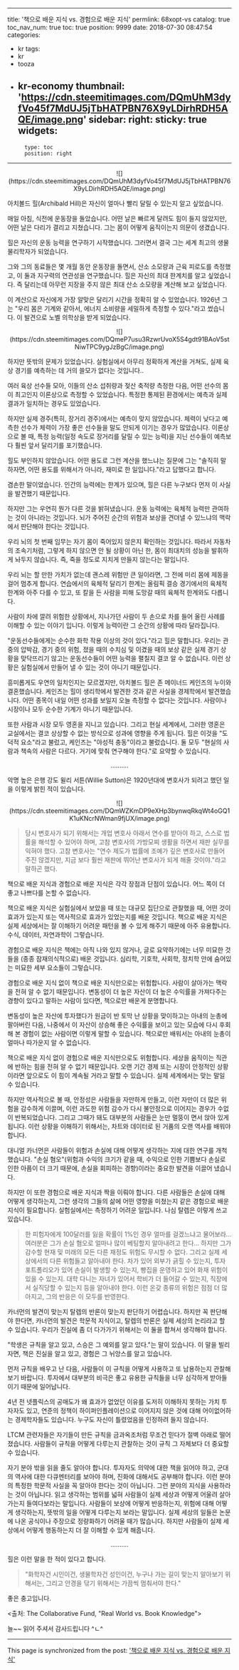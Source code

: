 
---
title: '책으로 배운 지식 vs. 경험으로 배운 지식'
permlink: 68xopt-vs
catalog: true
toc_nav_num: true
toc: true
position: 9999
date: 2018-07-30 08:47:54
categories:
- kr
tags:
- kr
- tooza
- kr-economy
thumbnail: 'https://cdn.steemitimages.com/DQmUhM3dyfVo45f7MdUJ5jTbHATPBN76X9yLDirhRDH5AQE/image.png'
sidebar:
    right:
        sticky: true
widgets:
    -
        type: toc
        position: right
---


<center>
![](https://cdn.steemitimages.com/DQmUhM3dyfVo45f7MdUJ5jTbHATPBN76X9yLDirhRDH5AQE/image.png)
</center>

아치볼드 힐(Archibald Hill)은 자신이 얼마나 빨리 달릴 수 있는지 알고 싶었습니다.

매일 아침, 식전에 운동장을 돌았습니다. 어떤 날은 빠르게 달려도 힘이 들지 않았지만, 어떤 날은 다리가 결리고 지쳤습니다. 그는 몸이 어떻게 움직이는지 의문이 생겼습니다.

힐은 자신의 운동 능력을 연구하기 시작했습니다. 그러면서 결국 그는 세계 최고의 생물 물리학자가 되었습니다.

그와 그의 동료들은 몇 개월 동안 운동장을 돌면서, 산소 소모량과 근육 피로도를 측정했고, 이 둘과 지구력의 연관성을 연구했습니다. 힐은 자신의 최대 한계치를 알고 싶었습니다. 즉 달리는데 아무런 지장을 주지 않은 최대 산소 소모량을 계산해 보고 싶었습니다. 

이 계산으로 자신에게 가장 알맞은 달리기 시간을 정확히 알 수 있었습니다. 1926년 그는  "우리 몸은 기계와 같아서, 에너지 소비량을 세밀하게 측정할 수 있다."라고 썼습니다. 이 발견으로 노벨 의학상을 받게 되었습니다.

<center>
![](https://cdn.steemitimages.com/DQmeP7usu3RzwrUvoX5S4gdt91BAoV5stNiwTPC9ygJzBgC/image.png)
</center>

하지만 뜻밖의 문제가 있었습니다. 실험실에서 아무리 정확하게 계산을 거쳐도, 실제 육상 경기를 예측하는 데 거의 쓸모가 없다는 것입니다.. 

여러 육상 선수들 모아, 이들의 산소 섭취량과 젖산 축적량 측정한 다음, 어떤 선수의 몸이 최고인지 이론상으로 측정할 수 있었습니다. 특정한 통제된 환경에서는 예측과 실제 결과가 일치하는 경우도 있었습니다. 

하지만 실제 경주(특히, 장거리 경주)에서는 예측이 맞지 않았습니다. 체력이 낮다고 예측한 선수가 체력이 가장 좋은 선수들을 말도 안되게 이기는 경우가 많았습니다. 이론상으로 볼 때, 특정 능력(일정 속도로 장거리를 달릴 수 있는 능력)을 지닌 선수들이 예측보다 훨씬 앞서 달리기를 포기했습니다.

힐도 부인하지 않았습니다. 어떤 용도로 그런 계산을 했느냐는 질문에 그는 "솔직히 말하자면, 어떤 용도를 위해서가 아니라, 재미로 한 일입니다."라고 답했다고 합니다.

겸손한 말이었습니다. 인간의 능력에는 한계가 있으며, 힐은 다른 누구보다 먼저 이 사실을 발견했기 때문입니다.

하지만 그는 우연히 뭔가 다른 것을 밝혀냈습니다. 운동 능력에는 육체적 능력만 관여하는 것이 아니라는 것입니다. 뇌가 주어진 순간의 위험과 보상을 견뎌낼 수 있느냐의 맥락에서 판단해야 한다는 것입니다. 

우리 뇌의 첫 번째 임무는 자기 몸이 죽어있지 않은지 확인하는 것입니다. 따라서 자동차의 조속기처럼, 그렇게 하지 않으면 안 될 상황이 아닌 한, 몸이 최대치의 성능을 발휘하게 놔두지 않습니다. 즉, 죽을 정도로 지치게 만들지 않는다는 말입니다.

우리 뇌는 할 만한 가치가 없는데 괜스레 위험만 큰 일이라면, 그 전에 미리 몸에 제동을 걸어 멈추게 합니다.  연습에서의 육체적 달리기 한계는 올림픽 결승 경기에서의 육체적 한계와 아주 다를 수 있고, 또 칼을 든 사람을 피해 도망갈 때의 육체적 한계와도 다릅니다.  

사람이 차에 깔려 위험한 상황에서, 지나가던 사람이 두 손으로 차를 들어 올린 사례를 이해할 수 있는 이야기 입니다. 이렇게 능력이란 그 순간의 상황에 따라 달라집니다.

"운동선수들에게는 순수한 화학 작용 이상의 것이 있다."라고 힐은 말합니다. 우리는 관중의 압박감, 경기 중의 위험, 졌을 때의 수치심 및 이겼을 때의 보상 같은 실제 경기 상황을 맞닥뜨리기 않고는 운동선수들이 어떤 능력을 펼칠지 결코 알 수 없습니다. 이런 상황은 실험실에서 만들어 낼 수 있는 것이 아니기 때문입니다.

흥미롭게도 우연의 일치인지는 모르겠지만, 아치볼드 힐은 존 메이너드 케인즈의 누이와 결혼했습니다. 케인즈는 힐이 생리학에서 발견한 것과 같은 사실을 경제학에서 발견했습니다. 어떤 종목이 내일 어떤 성과를 보일지 오늘 측정할 수 없다는 것입니다. 사람이나 시장이나 모두 순수한 기계가 아니기 때문입니다.  

또한 사람과 시장 모두 영혼을 지니고 있습니다. 그리고 현실 세계에서, 그러한 영혼은 교실에서는 결코 상상할 수 없는 방식으로 성과에 영향을 주게 됩니다. 힐은 이것을 "도덕적 요소"라고 불렀고, 케인즈는 "야성적 충동"이라고 불렀습니다. 둘 모두 "현실의 사람과 책속의 사람은 다르다. 거기에 맞춰 연구해야 한다."로 요약할 수 있습니다. 

<center>
..........
</center>

악명 높은 은행 강도 윌리 서튼(Willie Sutton)은 1920년대에 변호사가 되려고 했던 일을 이렇게 밝힌 적이 있습니다.

<center>
![](https://cdn.steemitimages.com/DQmWZKmDP9eXHp3bynwqRkqWt4oGQ1K1uKNcrNWman9fjUX/image.png)
</center>

> 당시 변호사가 되기 위해서는 개업 변호사 아래서 연수를 받아야 하고, 스스로 법률을 해석할 수 있어야 하며, 고참 변호사의 가방모찌 생활을 하면서 재판 실무를 익혀야 했다. 고참 변호사는 "연수 제도가 법률에 조예가 깊은 변호사로 만들어 주진 않겠지만, 지금 보다 훨씬 재판에 뛰어난 변호사가 되게 해줄 것이야."라고 말하곤 했다.

책으로 배운 지식과 경험으로 배운 지식은 각각 장점과 단점이 있습니다. 어느 쪽이 더 좋고 나쁘다를 논할 수 없습니다. 

책으로 배운 지식은 실험실에서 보았을 때 또는 대규모 집단으로 관찰했을 때, 어떤 것이 효과가 있는지 또는 역사적으로 효과가 있었는지를 배운 것입니다. 책으로 배운 지식은 실제 세상에서는 잘 이해하기 어려운 패턴을 볼 수 있게 해주기 때문에 아주 유용합니다. 수식, 데이터, 자연과학이 그렇습니다. 

경험으로 배운 지식은 책에는 아직 나와 있지 않거나, 글로 요약하기에는 너무 미묘한 것들을 (종종 잠재의식적으로) 배운 것입니다.  심리학, 기호학, 사회학, 정치학 안에 숨어있는 미묘한 세부 요소들이 그렇습니다.

경험으로 배운 지식 없이 책으로 배운 지식만으로는 위험합니다.  사람이 살아가는 맥락을 전혀 알 수 없기 때문입니다. 변동성이 더 높은 자산이 더 높은 수익률을 가져다주는 경향이 있다고 말하는 사람이 있다면, 책으로만 배운게 분명합니다. 

변동성이 높은 자산에 투자했다가 원금이 반 토막 난 상황을 맞이하고는 아내의 눈총에 팔아버린 다음, 나중에서 이 자산이 상승해 좋은 수익률을 보이고 있는 모습에 다시 후회해 본 경험이 없는 사람이면 이렇게 말할 수 있습니다.  책으로만 배워서는 아내의 눈총이 얼마나 따가운지 알 수 없습니다. 

책으로 배운 지식 없이 경험으로 배운 지식만으로도 위험합니다. 세상을 움직이는 직관에 반하는 힘을 전혀 알 수 없기 때문입니다.  오랜 기간 경제 또는 시장이 안정적인 상황이라면 앞으로도 이 힘이 계속될 거라고 말할 수 있습니다. 실제 세계에서는 맞는 말일 수 있습니다. 

하지만 역사적으로 볼 때, 안정성은 사람들을 자만하게 만들고, 이런 자만이 더 많은 위험을 감수하게 이끌며, 이런 과도한 위험 감수가 다시 불안정으로 이어지는 경우가 수없이 반복되었습니다.  그리고 그때가 돼도 대부분의 사람들은 눈만 멀뚱이 면서 앉아 있게 됩니다. 이런 상황을 이해하기 위해서는, 차트와 데이터로 된 거품의 오랜 역사를 배워야 합니다. 

대니얼 카너먼은 사람들이 위험과 손실에 대해 어떻게 생각하는 지에 대한 연구를 개척했습니다. "손실 혐오"(위험과 수익의 크기가 같을 때, 수익으로 인한 기쁨보다 손실로 인한 아픔이 더 크기 때문에, 손실을 회피하는 경향)이라는 중요한 발견을 이끌어 냈습니다. 

하지만 이 또한 경험으로 배운 지식과 짝을 이뤄야 합니다. 다른 사람들은 손실에 대해 어떻게 생각하는지, 그런 생각의 그들의 삶에 어떤 영향을 미쳤는지 같은 경험으로 배운 지식이 필요합니다. 실험실에서는 측정하기 어려운 일입니다.  나심 탈렙은 이렇게 쓰고 있습니다. 

> 한 피험자에게 100달러를 잃을 확률이 1%인 경우 얼마를 걸겠느냐고 물어보라... 여러분은 그가 손실 혐오로 얼마나 많이 베팅할지 알아내려고 한다... 하지만 그가 감수할 현재 및 미래의 모든 다른 재정도 위험도 무시할 수 없다. 그리고 실제 세상에서의 다른 위험들고 알아내야 한다. 차가 있어 외부가 긁힐 수 있는지, 투자 포트폴리오가 있어 손실이 발생할 수 있는지, 빵집을 운영하고 있어 화재 위험이 있을 수 있는지. 대학 다니는 자녀가 있어서 학비가 더 들어갈 수 있는지, 직장에서 실직당할 수 있는지 등을 알아내야 한다. 이런 온갖 종류의 위험은 점점 더 많아지고, 그의 반응은 이 모두를 반영한다. 

카너먼의 발견이 맞는지 탈렙의 반론이 맞는지 판단하기 어렵습니다. 하지만 꼭 판단해야 한다면, 카너먼의 발견은 학문적 지식이고, 탈렙의 반론은 실제 세상의 논리라고 할 수 있습니다. 우리가 진실에 좀 더 다가가기 위해서는  이 둘을 합쳐서 생각해야 합니다. 

"학생은 규칙을 알고 있고, 스승은 그 예외를 알고 있다."는 말이 있습니다. 이 말을 빌리자면, 책은 진실을 알고 있고, 경험은 그 뉘앙스를 알고 있습니다.

먼저 규칙을 배우고 난 다음, 사람들이 이 규칙을 어떻게 사용하고 또 남용하는지 관찰해 보기 바랍니다. 투자에서 대부분의 비극은 좋고 유용한 규칙들을 너무 심각하게 받아들이기 때문에 일어납니다. 

4년 전 넷플릭스의 공매도가 왜 효과가 없었던 이유를 도저히 이해하지 못하는 가치 투자자도 있고, 연준의 정책이 하이퍼인플레이션으로 이어지지 않은 것에 대해 어이없어하는 경제학자들도 있습니다. 누구도 자신이 틀렸었음을 인정하려 들지 않습니다. 

 LTCM 관련자들은 자기들이 만든 규칙을 금과옥조처럼 무조건 믿다가 절벽 아래로 떨어졌습니다. 사람들이 규칙을 어떻게 다루는지 관찰하는 것이 규칙 그 자체보다 더 중요할 수 있습니다.

자기 분야 밖을 읽을 줄도 알아야 합니다. 투자자도 의약에 대한 책을 읽어야 하고, 군대의 역사에 대한 다큐멘터리를 보아야 하며, 진화에 대해서도 공부해야 합니다. 이런 분야의 특정한 학문적 사실을 꼭 알아야 한다는 것이 아닙니다. 그런 분야의 지식을 사용하라는 것이 아닙니다. 읽고 생각하는 범위를 넓혀 사람들이 실제 세상과 어떻게 어울려 살아가는지 들여다보라는 말입니다. 사람들이 보상에 어떻게 반응하는지, 위험에 대해 어떻게 생각하는지, 뜻밖의 일을 어떻게 다루는지 보라는 말입니다. 실제 세상의 일들은 논문에 나온 공식이나 주장으로 정량화하기 어려울 때가 많습니다. 하지만 사람들이 실제 세상에서 어떻게 행동하는지 더 잘 이해할 수 있게 해줍니다. 

<center>
..........
</center>

힐은 이런 말을 한 적이 있다고 합니다. 

> "화학자건 시인이건, 생물학자건 성인이건, 누구나 가는 길이 맞는지 알아보기 위해서는, 그리고 안경을 닦기 위해서는 가끔씩 멈춰서야 한다." 

좋은 충고입니다. 

<출처: The Collaborative Fund, "Real World vs. Book Knowledge">

늘~~ 읽어 주셔서 감사드립니다 ^ㄴ^

- - -

This page is synchronized from the post: ['책으로 배운 지식 vs. 경험으로 배운 지식'](https://steemit.com/@pius.pius/68xopt-vs)
